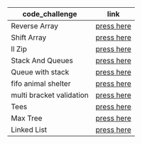 | code_challenge      | link |
| ----------- | ----------- |
| Reverse Array    | [press here](data_structures_and_algorithims_/challenges/array_reverse/array_reverse.py)      |
| Shift Array  | [press here](data_structures_and_algorithims_/challenges/array_shift/array_shift.py)        |
| ll Zip   | [press here](data_structures_and_algorithims_/challenges/ll_zip/README.md) |
|Stack And Queues| [press here](data_structures_and_algorithims_/data_structure/stacks_and_queues/README.md)|
|Queue with stack| [press here](data_structures_and_algorithims_/challenges/queue_with_stacks/README.md)|
|fifo animal shelter| [press here](data_structures_and_algorithims_/challenges/fifo_animal_shelter/README.md)|
|multi bracket validation|[press here](data_structures_and_algorithims_/challenges/multi_bracket_validation/README.md)|
|Tees| [press here](data_structures_and_algorithims_/data_structure/trees/README.md)|
|Max Tree| [press here](data_structures_and_algorithims_/data_structure/trees/README.md)
|Linked List| [press here](data_structures_and_algorithims_/data_structure/linkedlist/README.md)|

